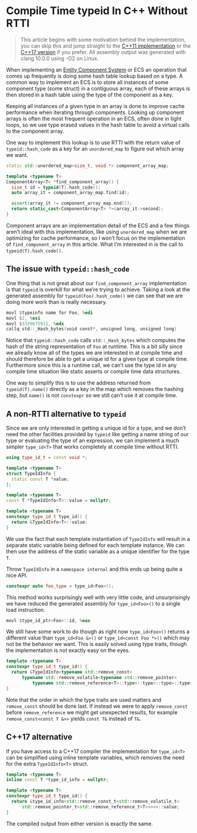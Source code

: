 # Compile Time typeid In C++ Without RTTI

>  This article begins with some motivation behind the implementation, you can skip this and jump straight to the [C++11 implementation]() or the [C++17 version]() if you prefer. All assembly output was generated with clang 10.0.0 using -O2 on Linux.

When implementing an [Entity Component System](https://en.wikipedia.org/wiki/Entity_component_system) or ECS an operation that comes up frequently is doing some hash table lookup based on a type. A common way to implement an ECS is to store all instances of some component type (some struct) in a contiguous array, each of these arrays is then stored in a hash table using the type of the component as a key.

Keeping all instances of a given type in an array is done to improve cache performance when iterating through components. Looking up component arrays is often the most frequent operation in an ECS, often done in tight loops, so we use type erased values in the hash table to avoid a virtual calls to the component array.

One way to implement this lookup is to use RTTI with the return value of `typeid::hash_code` as a key for an `unordered_map` to figure out which array we want.

```cpp
static std::unordered_map<size_t, void *> component_array_map;

template <typename T>
ComponentArray<T> *find_component_array() {
  size_t id = typeid(T).hash_code();
  auto array_it = component_array_map.find(id);

  assert(array_it != component_array_map.end());
  return static_cast<ComponentArray<T> *>(array_it->second);
}
```

Component arrays are an implementation detail of the ECS and a few things aren’t ideal with this implementation, like using `unordered_map` when we are optimizing for cache performance, so I won’t focus on the implementation of `find_component_array` in this article. What I’m interested in is the call to `typeid(T).hash_code()`.

## The issue with `typeid::hash_code`

One thing that is not great about our `find_component_array` implementation is that `typeid` is overkill for what we’re trying to achieve. Taking a look at the generated assembly for `typeid(Foo).hash_code()` we can see that we are doing more work than is really necessary.

```asm
movl $typeinfo name for Foo, %edi
movl $2, %esi
movl $3339675911, %edx
callq std::_Hash_bytes(void const*, unsigned long, unsigned long)
```

Notice that `typeid::hash_code` calls `std::_Hash_bytes` which computes the hash of the string representation of `Foo` at runtime. This is a bit silly since we already know all of the types we are interested in at compile time and should therefore be able to get a unique id for a given type at compile time. Furthermore since this is a runtime call, we can’t use the type id in any compile time situation like static asserts or compile time data structures.

One way to simplify this is to use the address returned from `typeid(T).name()` directly as a key in the map which removes the hashing step, but `name()` is not `constexpr` so we still can’t use it at compile time.

## A non-RTTI alternative to `typeid`

Since we are only interested in getting a unique id for a type, and we don’t need the other facilities provided by `typeid` like getting a name string of our type or evaluating the type of an expression, we can implement a much simpler `type_id<T>` that works completely at compile time without RTTI.

```cpp
using type_id_t = const void *;

template <typename T>
struct TypeIdInfo {
  static const T *value;
};

template <typename T>
const T *TypeIdInfo<T>::value = nullptr;

template <typename T>
constexpr type_id_t type_id() {
  return &TypeIdInfo<T>::value;
}
```

We use the fact that each template instantiation of `TypeIdInfo` will result in a separate static variable being defined for each template instance. We can then use the address of the static variable as a unique identifier for the type `T`.


Throw `TypeIdInfo` in a `namespace internal` and this ends up being quite a nice API.

```cpp
constexpr auto foo_type = type_id<Foo>();
```

This method works surprisingly well with very little code, and unsurprisingly we have reduced the generated assembly for `type_id<Foo>()` to a single load instruction.

```asm
movl $type_id_ptr<Foo>::id, %eax
```

We still have some work to do though as right now `type_id<Foo>()` returns a different value than `type_id<Foo &>()` or `type_id<const Foo *>()` which may not be the behavior we want. This is easily solved using type traits, though the implementation is not exactly easy on the eyes.

```cpp
template <typename T>
constexpr type_id_t type_id() {
  return &TypeIdInfo<typename std::remove_const<
      typename std::remove_volatile<typename std::remove_pointer<
          typename std::remove_reference<T>::type>::type>::type>::type>::value;
}
```

Note that the order in which the type traits are used matters and `remove_const` should be done last. If instead we were to apply `remove_const` before `remove_reference` we might get unexpected results, for example `remove_const<const T &>>` yields `const T&` instead of `T&`.

## C++17 alternative

If you have access to a C++17 compiler the implementation for `type_id<T>` can be simplified using inline template variables, which removes the need for the extra `TypeIdInfo<T>` struct.

```cpp
template <typename T>
inline const T *type_id_info = nullptr;

template <typename T>
constexpr type_id_t type_id() {
  return &type_id_info<std::remove_const_t<std::remove_volatile_t<
      std::remove_pointer_t<std::remove_reference_t<T>>>>>::value;
}
```

The compiled output from either version is exactly the same.
